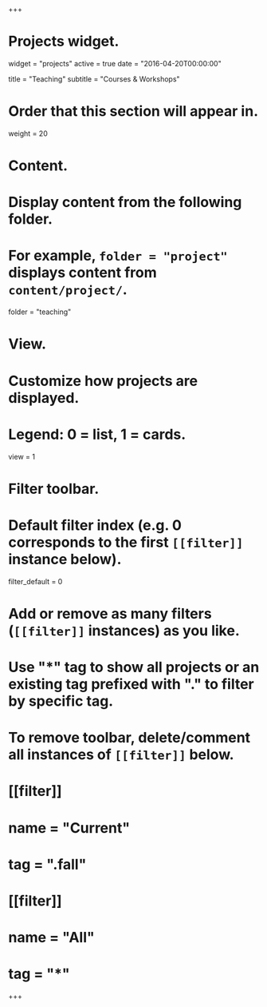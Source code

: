 +++
# Projects widget.
widget = "projects"
active = true
date = "2016-04-20T00:00:00"

title = "Teaching"
subtitle = "Courses & Workshops"

# Order that this section will appear in.
weight = 20

# Content.
# Display content from the following folder.
# For example, `folder = "project"` displays content from `content/project/`.
folder = "teaching"

# View.
# Customize how projects are displayed.
# Legend: 0 = list, 1 = cards.
view = 1

# Filter toolbar.

# Default filter index (e.g. 0 corresponds to the first `[[filter]]` instance below).
filter_default = 0

# Add or remove as many filters (`[[filter]]` instances) as you like.
# Use "*" tag to show all projects or an existing tag prefixed with "." to filter by specific tag.
# To remove toolbar, delete/comment all instances of `[[filter]]` below.


# [[filter]]
#   name = "Current"
#   tag = ".fall"
# 
# [[filter]]
#   name = "All"
#   tag = "*"

+++